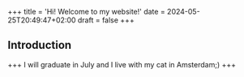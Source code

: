 +++
title = 'Hi! Welcome to my website!'
date = 2024-05-25T20:49:47+02:00
draft = false
+++
## Introduction

+++
I will graduate in July and I live with my cat in Amsterdam;)
+++
